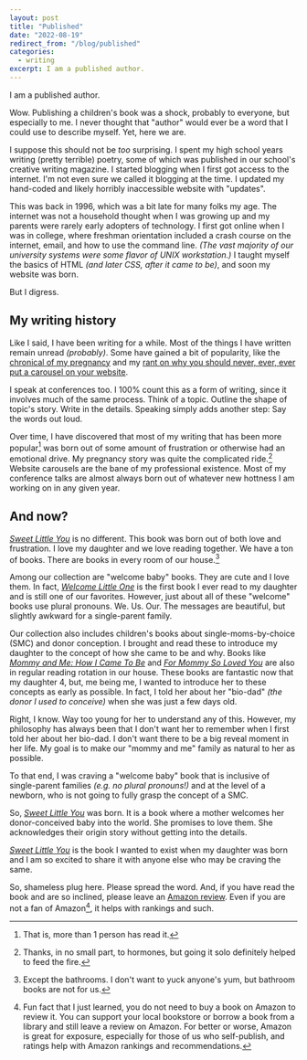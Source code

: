 ```yaml
---
layout: post
title: "Published"
date: "2022-08-19"
redirect_from: "/blog/published"
categories:
  - writing
excerpt: I am a published author.
---
```


I am a published author.

Wow. Publishing a children's book was a shock, probably to everyone, but especially to me. I never thought that "author" would ever be a word that I could use to describe myself. Yet, here we are. 

I suppose this should not be _too_ surprising. I spent my high school years writing (pretty terrible) poetry, some of which was published in our school's creative writing magazine. I started blogging when  I first got access to the internet. I'm not even sure we called it blogging at the time. I updated my hand-coded and likely horribly inaccessible website with "updates". 

This was back in 1996, which was a bit late for many folks my age. The internet was not a household thought when I was growing up and my parents were rarely early adopters of technology. I first got online when I was in college, where freshman orientation included a crash course on the internet, email, and how to use the command line. _(The vast majority of our university systems were some flavor of UNIX workstation.)_ I taught myself the basics of HTML _(and later CSS, after it came to be)_, and soon my website was born.

But I digress.

## My writing history

Like I said, I have been writing for a while. Most of the things I have written remain unread _(probably)_. Some have gained a bit of popularity, like the [chronical of my pregnancy](/blog/pregnancy/) and my [rant on why you should never, ever, ever put a carousel on your website](/blog/carousels-no-one-likes-you). 

I speak at conferences too. I 100% count this as a form of writing, since it involves much of the same process. Think of a topic. Outline the shape of topic's story. Write in the details. Speaking simply adds another step: Say the words out loud. 

Over time, I have discovered that most of my writing that has been more popular[^1] was born out of some amount of frustration or otherwise had an emotional drive. My pregnancy story was quite the complicated ride.[^2] Website carousels are the bane of my professional existence. Most of my conference talks are almost always born out of whatever new hottness I am working on in any given year.

## And now?

[_Sweet Little You_](/book/) is no different. This book was born out of both love and frustration. I love my daughter and we love reading together. We have a ton of books. There are books in every room of our house.[^3]

Among our collection are "welcome baby" books. They are cute and I love them. In fact, [_Welcome Little One_](https://www.goodreads.com/en/book/show/26457275-welcome-little-one) is the first book I ever read to my daughter and is still one of our favorites. However, just about all of these "welcome" books use plural pronouns. We. Us. Our. The messages are beautiful, but slightly awkward for a single-parent family.

Our collection also includes children's books about single-moms-by-choice (SMC) and donor conception. I brought and read these to introduce my daughter to the concept of how she came to be and why. Books like [_Mommy and Me: How I Came To Be_](https://www.goodreads.com/book/show/52567923-mommy-and-me---how-i-came-to-be) and [_For Mommy So Loved You_](https://www.goodreads.com/book/show/38671815-for-mommy-so-loved-you) are also in regular reading rotation in our house. These books are fantastic now that my daughter 4, but, me being me, I wanted to introduce her to these concepts as early as possible. In fact, I told her about her "bio-dad" _(the donor I used to conceive)_ when she was just a few days old. 

Right, I know. Way too young for her to understand any of this. However, my philosophy has always been that I don't want her to remember when I first told her about her bio-dad. I don't want there to be a big reveal moment in her life. My goal is to make our "mommy and me" family as natural to her as possible. 

To that end, I was craving a "welcome baby" book that is inclusive of single-parent families _(e.g. no plural pronouns!)_ and at the level of a newborn, who is not going to fully grasp the concept of a SMC. 

So, [_Sweet Little You_](/book/) was born. It is a book where a mother welcomes her donor-conceived baby into the world. She promises to love them. She acknowledges their origin story without getting into the details.

[_Sweet Little You_](/book/) is the book I wanted to exist when my daughter was born and I am so excited to share it with anyone else who may be craving the same.

So, shameless plug here. Please spread the word. And, if you have read the book and are so inclined, please leave an [Amazon review](https://www.amazon.com/Sweet-Little-You-Joni-Halabi/dp/057839216X). Even if you are not a fan of Amazon[^4], it helps with rankings and such.



[^1]: That is, more than 1 person has read it.
[^2]: Thanks, in no small part, to hormones, but going it solo definitely helped to feed the fire.
[^3]: Except the bathrooms. I don't want to yuck anyone's yum, but bathroom books are not for us.
[^4]: Fun fact that I just learned, you do not need to buy a book on Amazon to review it. You can support your local bookstore or borrow a book from a library and still leave a review on Amazon. For better or worse, Amazon is great for exposure, especially for those of us who self-publish, and ratings help with Amazon rankings and recommendations.